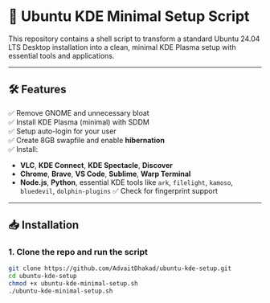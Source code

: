# 🧩 Ubuntu KDE Minimal Setup Script

This repository contains a shell script to transform a standard Ubuntu 24.04 LTS Desktop installation into a clean, minimal KDE Plasma setup with essential tools and applications.

---

## 🛠 Features

✅ Remove GNOME and unnecessary bloat  
✅ Install KDE Plasma (minimal) with SDDM  
✅ Setup auto-login for your user  
✅ Create 8GB swapfile and enable **hibernation**  
✅ Install:
- **VLC**, **KDE Connect**, **KDE Spectacle**, **Discover**
- **Chrome**, **Brave**, **VS Code**, **Sublime**, **Warp Terminal**
- **Node.js**, **Python**, essential KDE tools like `ark`, `filelight`, `kamoso`, `bluedevil`, `dolphin-plugins`
✅ Check for fingerprint support

---

## 📥 Installation

### 1. Clone the repo and run the script

```bash
git clone https://github.com/AdvaitDhakad/ubuntu-kde-setup.git
cd ubuntu-kde-setup
chmod +x ubuntu-kde-minimal-setup.sh
./ubuntu-kde-minimal-setup.sh
